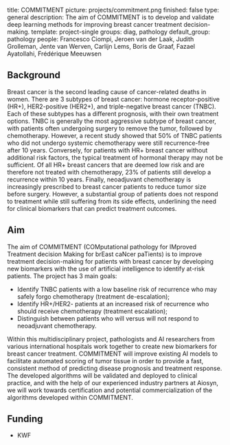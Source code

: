 title: COMMITMENT
picture: projects/commitment.png
finished: false
type: general
description: The aim of COMMITMENT is to develop and validate deep learning methods for improving breast cancer treatment decision-making.
template: project-single
groups: diag, pathology
default_group: pathology
people: Francesco Ciompi, Jeroen van der Laak, Judith Grolleman, Jente van Werven, Carlijn Lems, Boris de Graaf, Fazael Ayatollahi, Frédérique Meeuwsen

## Background
Breast cancer is the second leading cause of cancer-related deaths in women. There are 3 subtypes of breast cancer: hormone receptor-positive (HR+), HER2-positive (HER2+), and triple-negative breast cancer (TNBC). Each of these subtypes has a different prognosis, with their own treatment options. TNBC is generally the most aggressive subtype of breast cancer, with patients often undergoing surgery to remove the tumor, followed by chemotherapy. However, a recent study showed that 50% of TNBC patients who did not undergo systemic chemotherapy were still recurrence-free after 10 years. Conversely, for patients with HR+ breast cancer without additional risk factors, the typical treatment of hormonal therapy may not be sufficient. Of all HR+ breast cancers that are deemed low risk and are therefore not treated with chemotherapy, 23% of patients still develop a recurrence within 10 years. Finally, neoadjuvant chemotherapy is increasingly prescribed to breast cancer patients to reduce tumor size before surgery. However, a substantial group of patients does not respond to treatment while still suffering from its side effects, underlining the need for clinical biomarkers that can predict treatment outcomes.

## Aim
The aim of COMMITMENT (COMputational pathology for IMproved Treatment decision Making for brEast caNcer paTients) is to improve treatment decision-making for patients with breast cancer by developing new biomarkers with the use of artificial intelligence to identify at-risk patients. The project has 3 main goals:

- Identify TNBC patients with a low baseline risk of recurrence who may safely forgo chemotherapy (treatment de-escalation);
- Identify HR+/HER2- patients at an increased risk of recurrence who should receive chemotherapy (treatment escalation);
- Distinguish between patients who will versus will not respond to neoadjuvant chemotherapy.

Within this multidisciplinary project, pathologists and AI researchers from various international hospitals work together to create new biomarkers for breast cancer treatment. COMMITMENT will improve existing AI models to facilitate automated scoring of tumor tissue in order to provide a fast, consistent method of predicting disease prognosis and treatment response. The developed algorithms will be validated and deployed to clinical practice, and with the help of our experienced industry partners at Aiosyn, we will work towards certification and potential commercialization of the algorithms developed within COMMITMENT.

## Funding
- KWF
